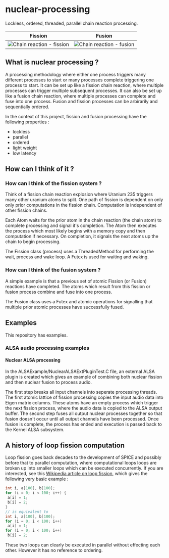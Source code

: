 # nuclear-processing
Lockless, ordered, threaded, parallel chain reaction processing.

Fission|Fusion
--- | --- 
![Chain reaction - fission](https://upload.wikimedia.org/wikipedia/commons/f/f0/Nuclear_fission_chain_reaction.svg "fission chain reaction") | ![Chain reaction - fusion](https://upload.wikimedia.org/wikipedia/commons/thumb/8/85/Fusion_in_the_Sun.svg/421px-Fusion_in_the_Sun.svg.png "fusion chain reaction")

## What is nuclear processing ?

A processing methodology where either one process triggers many different processes to start or many processes complete triggering one process to start. It can be set up like a fission chain reaction, where multiple processes can trigger multiple subsequent processes. It can also be set up like a fusion chain reaction, where multiple processes can complete and fuse into one process. Fusion and fission processes can be arbirarily and sequentially ordered.

In the context of this project, fission and fusion processing have the following properties :
* lockless
* parallel
* ordered
* light weight
* low latency

## How can I think of it ?

### How can I think of the fission system ?

Think of a fission chain reaction explosion where Uranium 235 triggers many other uranium atoms to split. One path of fission is dependent on only only prior computations in the fission chain. Computation is independent of other fission chains.

Each Atom waits for the prior atom in the chain reaction (the chain atom) to complete processing and signal it's completion. The Atom then
executes the process which most likely begins with a memory copy and then computation if necessary. On completion, it signals the next atoms
up the chain to begin processing.

The Fission class (process) uses a ThreadedMethod for performing the wait, process and wake loop. A Futex is used for waiting and waking.

### How can I think of the fusion system ?

A simple example is that a previous set of atomic Fission (or Fusion) reactions have completed. The atoms which result from this fission or fusion process combine and fuse into one process.

The Fusion class uses a Futex and atomic operations for signalling that multiple prior atomic processes have successfully fused.

## Examples

This repository has examples.

### ALSA audio processing examples

#### Nuclear ALSA processing

In the ALSAExample/NuclearALSAExtPluginTest.C file, an external ALSA plugin is created which gives an example of combining both nuclear fission and then nuclear fusion to process audio.

The first step breaks all input channels into seperate processing threads. The first atomic lattice of fission processing copies the input audio data into Eigen matrix columns. These atoms have an empty process which trigger the next fission process, where the audio data is copied to the ALSA output buffer.
The second step fuses all output nuclear processes together so that fusion doesn't occur until all output channels have been processed. Once fusion is complete, the process has ended and execution is passed back to the Kernel ALSA subsystem.

## A history of loop fission computation

Loop fission goes back decades to the development of SPICE and possibly before that to parallel computation, where computational loops
loops are broken up into smaller loops which can be executed concurrently. If you are interested, see this [Wikipedia article on
loop fission](https://en.wikipedia.org/wiki/Loop_fission_and_fusion), which gives the following very basic example :
```C
int i, a[100], b[100];
for (i = 0; i < 100; i++) {
 a[i] = 1;
 b[i] = 2;
}
// is equivalent to
int i, a[100], b[100];
for (i = 0; i < 100; i++)
 a[i] = 1;                     
for (i = 0; i < 100; i++)
 b[i] = 2;
 ```
 These two loops can clearly be executed in parallel without effecting each other. However it has no reference to ordering.
